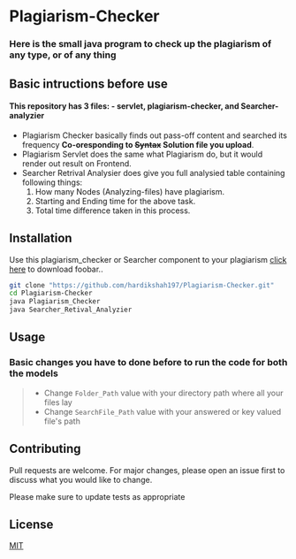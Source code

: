 # Plagiarism-Checker
### Here is the small java program to check up the plagiarism of any type, or of any thing

## Basic intructions before use

#### This repository has 3 files: - servlet, plagiarism-checker, and Searcher-analyzier
- Plagiarism Checker basically finds out pass-off content and searched its frequency **Co-oresponding to ~~Syntax~~ Solution file you upload**.
- Plagiarism Servlet does the same what Plagiarism do, but it would render out result on Frontend.
- Searcher Retrival Analysier does give you full analysied table containing following things:
  1. How many Nodes (Analyzing-files) have plagiarism.
  2. Starting and Ending time for the above task.
  3. Total time difference taken in this process.

## Installation

Use this plagiarism_checker or Searcher component to your plagiarism [click here](https://github.com/hardikshah197/Plagiarism-Checker.git) to download foobar..

```bash
git clone "https://github.com/hardikshah197/Plagiarism-Checker.git"
cd Plagiarism-Checker
java Plagiarism_Checker
java Searcher_Retival_Analyzier
```

## Usage
### Basic changes you have to done before to run the code for both the models
> - Change `Folder_Path` value with your directory path where all your files lay
> - Change `SearchFile_Path` value with your answered or key valued file's path


## Contributing
Pull requests are welcome. For major changes, please open an issue first to discuss what you would like to change.

Please make sure to update tests as appropriate

## License
[MIT](https://choosealicense.com/licenses/mit/)
